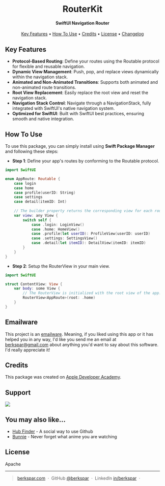 <h1 align="center">
  RouterKit
  <br>
</h1>

<h4 align="center">SwiftUI Navigation Router</h4>

<p align="center">
  <a href="#key-features">Key Features</a> •
  <a href="#how-to-use">How To Use</a> •
  <a href="#credits">Credits</a> •
  <a href="#license">License</a> •
  <a href="CHANGELOG.md">Changelog</a>
</p>

## Key Features

* **Protocol-Based Routing**: Define your routes using the Routable protocol for flexible and reusable navigation.
* **Dynamic View Management**: Push, pop, and replace views dynamically within the navigation stack.
* **Animated and Non-Animated Transitions**: Supports both animated and non-animated route transitions.
* **Root View Replacement**: Easily replace the root view and reset the navigation stack.
* **Navigation Stack Control**: Navigate through a NavigationStack, fully integrated with SwiftUI's native navigation system.
* **Optimized for SwiftUI**: Built with SwiftUI best practices, ensuring smooth and native integration.

## How To Use

To use this package, you can simply install using **Swift Package Manager** and following these steps:

- **Step 1**: Define your app's routes by conforming to the Routable protocol.

```swift
import SwiftUI

enum AppRoute: Routable {
    case login
    case home
    case profile(userID: String)
    case settings
    case detail(itemID: Int)
    
    // The builder property returns the corresponding view for each route.
    var view: any View {
        switch self {
            case .login: LoginView()
            case .home: HomeView()
            case .profile(let userID): ProfileView(userID: userID)
            case .settings: SettingsView()
            case .detail(let itemID): DetailView(itemID: itemID)
        }
    }
}
```

- **Step 2**: Setup the RouterView in your main view.

```swift
import SwiftUI

struct ContentView: View {
    var body: some View {
        // The RouterView is initialized with the root view of the app.
        RouterView<AppRoute>(root: .home)
    }
}
```

## Emailware

This project is an [emailware](https://en.wiktionary.org/wiki/emailware). Meaning, if you liked using this app or it has helped you in any way, I'd like you send me an email at <berkspar@gmail.com> about anything you'd want to say about this software. I'd really appreciate it!

## Credits

This package was created on [Apple Developer Academy](https://developeracademy.pucpr.br).

## Support

<a href="https://www.buymeacoffee.com/berkspar"><img src="https://img.buymeacoffee.com/button-api/?text=Buy me a coffee&emoji=☕&slug=berkspar&button_colour=5F7FFF&font_colour=ffffff&font_family=Poppins&outline_colour=000000&coffee_colour=FFDD00" /></a>

## You may also like...

- [Hub Finder](https://github.com/BerkSpar/hub_finder) - A social way to use Github
- [Bunnie](https://github.com/BerkSpar/bunnie) - Never forget what anime you are watching

## License

Apache

---

> [berkspar.com](https://www.berkspar.com) &nbsp;&middot;&nbsp;
> GitHub [@berkspar](https://github.com/berkspar) &nbsp;&middot;&nbsp;
> LinkedIn [in/berkspar](https://www.linkedin.com/in/berkspar) &nbsp;&middot;&nbsp;

